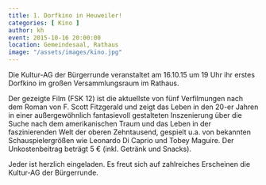 ```yaml
---
title: 1. Dorfkino in Heuweiler! 
categories: [ Kino ]
author: kh
event: 2015-10-16 20:00:00
location: Gemeindesaal, Rathaus
image: "/assets/images/kino.jpg"
---
```


Die Kultur-AG der Bürgerrunde veranstaltet am 16.10.15 um 19 Uhr ihr erstes Dorfkino im großen Versammlungsraum im Rathaus.

Der gezeigte Film (FSK 12) ist die aktuellste von fünf Verfilmungen nach dem Roman von F. Scott Fitzgerald und zeigt das Leben in den 20-er Jahren in einer außergewöhnlich fantasievoll gestalteten Inszenierung über die Suche nach dem amerikanischen Traum und das Leben in der faszinierenden Welt der oberen Zehntausend, gespielt u.a. von bekannten Schauspielergrößen wie Leonardo Di Caprio und Tobey Maguire. Der Unkostenbeitrag beträgt 5 € (inkl. Getränk und Snacks).

Jeder ist herzlich eingeladen. Es freut sich auf zahlreiches Erscheinen die Kultur-AG der Bürgerrunde.